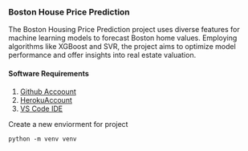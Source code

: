 ###  Boston House Price Prediction

The Boston Housing Price Prediction project uses diverse features for machine learning models to forecast Boston home values. Employing algorithms like XGBoost and SVR, the project aims to optimize model performance and offer insights into real estate valuation.

#### Software Requirements
1. [Github Accoount](https://github.com)
2. [HerokuAccount](https://heroku.com)
3. [VS Code IDE](https://code.visualstudio.com/)

Create a new enviorment for project

```
python -m venv venv
```